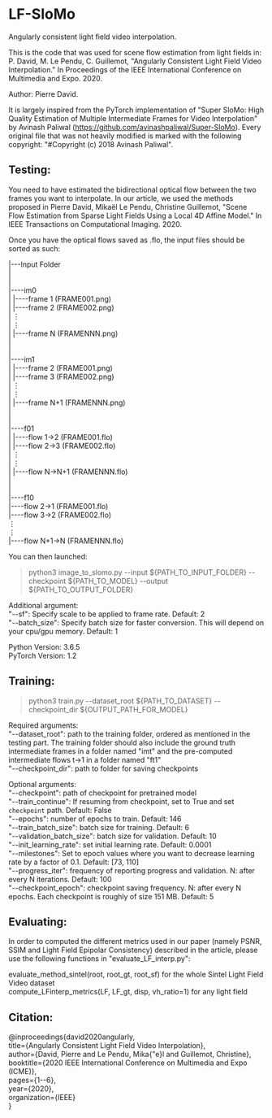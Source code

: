 # LF-SloMo
Angularly consistent light field video interpolation. 
  
This is the code that was used for scene flow estimation from light fields in:
P. David, M. Le Pendu, C. Guillemot, "Angularly Consistent Light Field Video Interpolation." In Proceedings of the IEEE International Conference on Multimedia and Expo. 2020. 

Author: Pierre David. 

It is largely inspired from the PyTorch implementation of "Super SloMo: High Quality Estimation of Multiple Intermediate Frames for Video Interpolation" by Avinash Paliwal (https://github.com/avinashpaliwal/Super-SloMo). Every original file that was not heavily modified is marked with the following copyright: "#Copyright (c) 2018 Avinash Paliwal". 

## Testing:

You need to have estimated the bidirectional optical flow between the two frames you want to interpolate.
In our article, we used the methods proposed in Pierre David, Mikaël Le Pendu, Christine Guillemot, "Scene Flow Estimation from Sparse Light Fields Using a Local 4D Affine Model." In IEEE Transactions on Computational Imaging. 2020. 

Once you have the optical flows saved as .flo, the input files should be sorted as such:  

|---Input Folder  
	|  
	|  
	|----im0  
	|     |----frame 1 (FRAME001.png)  
	|     |----frame 2 (FRAME002.png)  
	|     ⋮  
	|     ⋮  
	|     |----frame N (FRAMENNN.png)  
	|  
	|  
	|----im1  
	|     |----frame 2 (FRAME001.png)  
	|     |----frame 3 (FRAME002.png)  
	|     ⋮  
	|     ⋮  
	|     |----frame N+1 (FRAMENNN.png)  
	|  
	|  
	|----f01  
	|     |----flow 1->2 (FRAME001.flo)  
	|     |----flow 2->3 (FRAME002.flo)  
	|     ⋮  
	|     ⋮  
	|     |----flow N->N+1 (FRAMENNN.flo)  
	|  
	|  
	|----f10  
	      |----flow 2->1 (FRAME001.flo)  
	      |----flow 3->2 (FRAME002.flo)  
	           ⋮  
	           ⋮  
	      |----flow N+1->N (FRAMENNN.flo)  

You can then launched:  
> python3 image_to_slomo.py --input ${PATH_TO_INPUT_FOLDER} --checkpoint ${PATH_TO_MODEL} --output ${PATH_TO_OUTPUT_FOLDER}

Additional argument:  
"--sf": Specify scale to be applied to frame rate. Default: 2  
"--batch_size": Specify batch size for faster conversion. This will depend on your cpu/gpu memory. Default: 1  

Python Version: 3.6.5  
PyTorch Version: 1.2  

## Training:

> python3 train.py --dataset_root ${PATH_TO_DATASET} --checkpoint_dir ${OUTPUT_PATH_FOR_MODEL}

Required arguments:   
"--dataset_root": path to the training folder, ordered as mentioned in the testing part. The training folder should also include the ground truth intermediate frames in a folder named "imt" and the pre-computed intermediate flows t->1 in a folder named "ft1"  
"--checkpoint_dir": path to folder for saving checkpoints   

Optional arguments:  
"--checkpoint": path of checkpoint for pretrained model  
"--train_continue": If resuming from checkpoint, set to True and set `checkpoint` path. Default: False  
"--epochs": number of epochs to train. Default: 146  
"--train_batch_size": batch size for training. Default: 6  
"--validation_batch_size": batch size for validation. Default: 10  
"--init_learning_rate": set initial learning rate. Default: 0.0001  
"--milestones": Set to epoch values where you want to decrease learning rate by a factor of 0.1. Default: [73, 110]  
"--progress_iter": frequency of reporting progress and validation. N: after every N iterations. Default: 100  
"--checkpoint_epoch": checkpoint saving frequency. N: after every N epochs. Each checkpoint is roughly of size 151 MB. Default: 5  

## Evaluating:

In order to computed the different metrics used in our paper (namely PSNR, SSIM and Light Field Epipolar Consistency) described in the article, please use the following functions in "evaluate_LF_interp.py":

evaluate_method_sintel(root, root_gt, root_sf) for the whole Sintel Light Field Video dataset  
compute_LFinterp_metrics(LF, LF_gt, disp, vh_ratio=1) for any light field

## Citation:

@inproceedings{david2020angularly,  
  title={Angularly Consistent Light Field Video Interpolation},  
  author={David, Pierre and Le Pendu, Mika{\"e}l and Guillemot, Christine},  
  booktitle={2020 IEEE International Conference on Multimedia and Expo (ICME)},  
  pages={1--6},  
  year={2020},  
  organization={IEEE}  
}